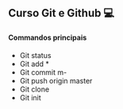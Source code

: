 ## Curso Git e Github :computer:

#### Commandos principais

- Git status
- Git add *
- Git commit m-
- Git push origin master
- Git clone
- Git init
